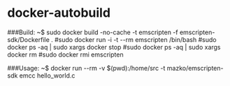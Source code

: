 # docker-autobuild

###Build:
	~$ sudo docker build -no-cache -t emscripten -f emscripten-sdk/Dockerfile .
	#sudo docker run -i -t --rm emscripten /bin/bash
	#sudo docker ps -aq | sudo xargs docker stop
	#sudo docker ps -aq | sudo xargs docker rm
	#sudo docker rmi emscripten

###Usage:
    ~$ docker run --rm -v $(pwd):/home/src -t mazko/emscripten-sdk emcc hello_world.c
